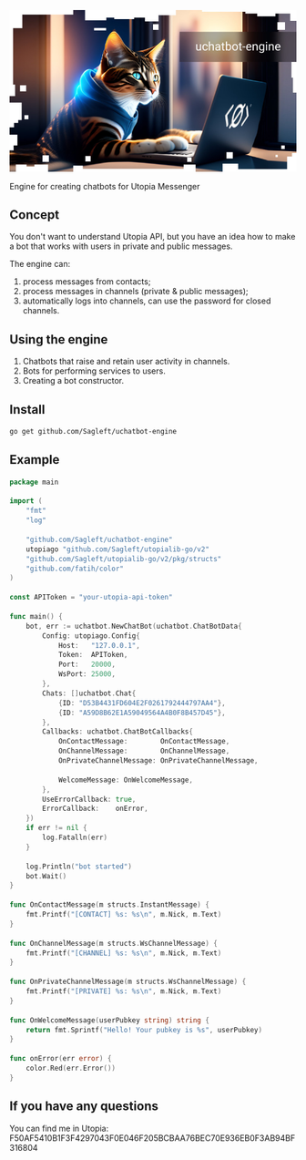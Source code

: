 
![logo](logo.jpg)

Engine for creating chatbots for Utopia Messenger

## Concept

You don't want to understand Utopia API, but you have an idea how to make a bot that works with users in private and public messages.

The engine can:

1. process messages from contacts;
2. process messages in channels (private & public messages);
3. automatically logs into channels, can use the password for closed channels.

## Using the engine

1. Chatbots that raise and retain user activity in channels.
2. Bots for performing services to users.
3. Creating a bot constructor.

## Install

```bash
go get github.com/Sagleft/uchatbot-engine
```

## Example

```go
package main

import (
	"fmt"
	"log"

	"github.com/Sagleft/uchatbot-engine"
	utopiago "github.com/Sagleft/utopialib-go/v2"
	"github.com/Sagleft/utopialib-go/v2/pkg/structs"
	"github.com/fatih/color"
)

const APIToken = "your-utopia-api-token"

func main() {
	bot, err := uchatbot.NewChatBot(uchatbot.ChatBotData{
		Config: utopiago.Config{
			Host:   "127.0.0.1",
			Token:  APIToken,
			Port:   20000,
			WsPort: 25000,
		},
		Chats: []uchatbot.Chat{
			{ID: "D53B4431FD604E2F0261792444797AA4"},
			{ID: "A59D8B62E1A59049564A4B0F8B457D45"},
		},
		Callbacks: uchatbot.ChatBotCallbacks{
			OnContactMessage:        OnContactMessage,
			OnChannelMessage:        OnChannelMessage,
			OnPrivateChannelMessage: OnPrivateChannelMessage,

			WelcomeMessage: OnWelcomeMessage,
		},
		UseErrorCallback: true,
		ErrorCallback:    onError,
	})
	if err != nil {
		log.Fatalln(err)
	}

	log.Println("bot started")
	bot.Wait()
}

func OnContactMessage(m structs.InstantMessage) {
	fmt.Printf("[CONTACT] %s: %s\n", m.Nick, m.Text)
}

func OnChannelMessage(m structs.WsChannelMessage) {
	fmt.Printf("[CHANNEL] %s: %s\n", m.Nick, m.Text)
}

func OnPrivateChannelMessage(m structs.WsChannelMessage) {
	fmt.Printf("[PRIVATE] %s: %s\n", m.Nick, m.Text)
}

func OnWelcomeMessage(userPubkey string) string {
	return fmt.Sprintf("Hello! Your pubkey is %s", userPubkey)
}

func onError(err error) {
	color.Red(err.Error())
}

```

## If you have any questions

You can find me in Utopia: F50AF5410B1F3F4297043F0E046F205BCBAA76BEC70E936EB0F3AB94BF316804
